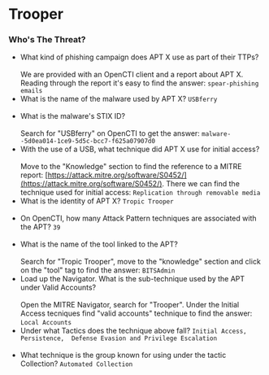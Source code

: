 # Trooper

### Who's The Threat? 
- What kind of phishing campaign does APT X use as part of their TTPs? <br /><br />
We are provided with an OpenCTI client and a report about APT X. Reading through the report it's easy to find the answer: `spear-phishing emails` <br />
- What is the name of the malware used by APT X? `USBferry` <br /><br />
- What is the malware's STIX ID? <br /><br />
Search for "USBferry" on OpenCTI to get the answer: `malware--5d0ea014-1ce9-5d5c-bcc7-f625a07907d0` <br />
- With the use of a USB, what technique did APT X use for initial access? <br /><br />
Move to the "Knowledge" section to find the reference to a MITRE report: [https://attack.mitre.org/software/S0452/](https://attack.mitre.org/software/S0452/). There we can find the technique used for initial access: `Replication through removable media` <br />
- What is the identity of APT X? `Tropic Trooper`  <br /><br />
- On OpenCTI, how many Attack Pattern techniques are associated with the APT? `39` <br /><br />
- What is the name of the tool linked to the APT? <br /><br />
Search for "Tropic Trooper", move to the "knowledge" section and click on the "tool" tag to find the answer: `BITSAdmin` <br />
- Load up the Navigator. What is the sub-technique used by the APT under Valid Accounts? <br /><br />
Open the MITRE Navigator, search for "Trooper". Under the Initial Access tecniques find "valid accounts" technique to find the answer: `Local Accounts` <br />
- Under what Tactics does the technique above fall? `Initial Access, Persistence,  Defense Evasion and Privilege Escalation` <br /><br />
- What technique is the group known for using under the tactic Collection? `Automated Collection` <br /><br />
